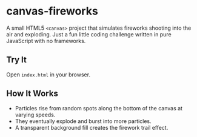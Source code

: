 # canvas-fireworks

A small HTML5 `<canvas>` project that simulates fireworks shooting into the air and exploding. Just a fun little coding challenge written in pure JavaScript with no frameworks.
  
## Try It
Open `index.html` in your browser.  

## How It Works
- Particles rise from random spots along the bottom of the canvas at varying speeds.
- They eventually explode and burst into more particles.  
- A transparent background fill creates the firework trail effect.  
